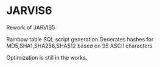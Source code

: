 # JARVIS6
Rework of JARVIS5

Rainbow table SQL script generation
Generates hashes for MD5,SHA1,SHA256,SHA512 based on 95 ASCII characters

Optimization is still in the works. 
